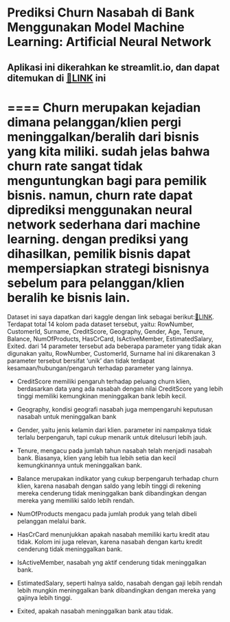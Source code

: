 # Prediksi Churn Nasabah di Bank Menggunakan Model Machine Learning: Artificial Neural Network
## Aplikasi ini dikerahkan ke streamlit.io, dan dapat ditemukan di [🔗LINK](https://share.streamlit.io/danielp56/deplot-model/main/project.py) ini
====
Churn merupakan kejadian dimana pelanggan/klien pergi meninggalkan/beralih dari bisnis yang kita miliki. sudah jelas bahwa churn rate sangat tidak menguntungkan bagi para pemilik bisnis. namun, churn rate dapat diprediksi menggunakan neural network sederhana dari machine learning. dengan prediksi yang dihasilkan, pemilik bisnis dapat mempersiapkan strategi bisnisnya sebelum para pelanggan/klien beralih ke bisnis lain.
====
Dataset ini saya dapatkan dari kaggle dengan link sebagai berikut:[🔗LINK](https://www.kaggle.com/datasets/mathchi/churn-for-bank-customers). Terdapat total 14 kolom pada dataset tersebut, yaitu: RowNumber, CustomerId, Surname, CreditScore, Geography, Gender, Age, Tenure, Balance, NumOfProducts, HasCrCard, IsActiveMember, EstimatedSalary, Exited. dari 14 parameter tersebut ada beberapa parameter yang tidak akan digunakan yaitu, RowNumber, CustomerId, Surname hal ini dikarenakan 3 parameter tersebut bersifat ‘unik’ dan tidak terdapat kesamaan/hubungan/pengaruh terhadap parameter yang lainnya.

* CreditScore memiliki pengaruh terhadap peluang churn klien, berdasarkan data yang ada nasabah dengan nilai CreditScore yang lebih tinggi memiliki kemungkinan meninggalkan bank lebih kecil.

* Geography, kondisi geografi nasabah juga mempengaruhi keputusan nasabah untuk meninggalkan bank

* Gender, yaitu jenis kelamin dari klien. parameter ini nampaknya tidak terlalu berpengaruh, tapi cukup menarik untuk ditelusuri lebih jauh.

* Tenure, mengacu pada jumlah tahun nasabah telah menjadi nasabah bank. Biasanya, klien yang lebih tua lebih setia dan kecil kemungkinannya untuk meninggalkan bank.

* Balance merupakan indikator yang cukup berpengaruh terhadap churn klien, karena nasabah dengan saldo yang lebih tinggi di rekening mereka cenderung tidak meninggalkan bank dibandingkan dengan mereka yang memiliki saldo lebih rendah.

* NumOfProducts mengacu pada jumlah produk yang telah dibeli pelanggan melalui bank.

* HasCrCard menunjukkan apakah nasabah memiliki kartu kredit atau tidak. Kolom ini juga relevan, karena nasabah dengan kartu kredit cenderung tidak meninggalkan bank.

* IsActiveMember, nasabah yng aktif cenderung tidak meninggalkan bank.

* EstimatedSalary, seperti halnya saldo, nasabah dengan gaji lebih rendah lebih mungkin meninggalkan bank dibandingkan dengan mereka yang gajinya lebih tinggi.

* Exited, apakah nasabah meninggalkan bank atau tidak.
